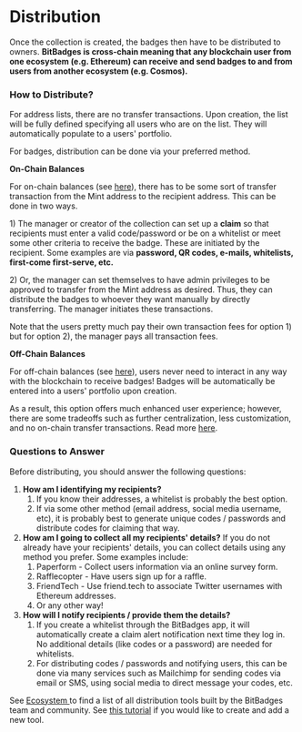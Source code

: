 # Distribution

Once the collection is created, the badges then have to be distributed to owners. **BitBadges is cross-chain meaning that any blockchain user from one ecosystem (e.g. Ethereum) can receive and send badges to and from users from another ecosystem (e.g. Cosmos).**

### How to Distribute?

For address lists, there are no transfer transactions. Upon creation, the list will be fully defined specifying all users who are on the list. They will automatically populate to a users' portfolio.

For badges, distribution can be done via your preferred method.&#x20;

**On-Chain Balances**

For on-chain balances (see [here](../concepts/balances-types.md)), there has to be some sort of transfer transaction from the Mint address to the recipient address. This can be done in two ways.

1\) The manager or creator of the collection can set up a **claim** so that recipients must enter a valid code/password or be on a whitelist or meet some other criteria to receive the badge. These are initiated by the recipient. Some examples are via **password, QR codes, e-mails, whitelists, first-come first-serve, etc.**&#x20;

2\) Or, the manager can set themselves to have admin privileges to be approved to transfer from the Mint address as desired. Thus, they can distribute the badges to whoever they want manually by directly transferring. The manager initiates these transactions.

Note that the users pretty much pay their own transaction fees for option 1) but for option 2), the manager pays all transaction fees.

**Off-Chain Balances**

For off-chain balances (see [here](../concepts/balances-types.md)), users never need to interact in any way with the blockchain to receive badges! Badges will be automatically be entered into a users' portfolio upon creation.

As a result, this option offers much enhanced user experience; however, there are some tradeoffs such as further centralization, less customization, and no on-chain transfer transactions. Read more [here](../concepts/balances-types.md).

### Questions to Answer

Before distributing, you should answer the following questions:

1. **How am I identifying my recipients?**&#x20;
   1. If you know their addresses, a whitelist is probably the best option.&#x20;
   2. If via some other method (email address, social media username, etc), it is probably best to generate unique codes / passwords and distribute codes for claiming that way.
2. **How am I going to collect all my recipients' details?** If you do not already have your recipients' details, you can collect details using any method you prefer. Some examples include:
   1. Paperform - Collect users information via an online survey form.
   2. Rafflecopter - Have users sign up for a raffle.
   3. FriendTech - Use friend.tech to associate Twitter usernames with Ethereum addresses.
   4. Or any other way!
3. **How will I notify recipients / provide them the details?**&#x20;
   1. If you create a whitelist through the BitBadges app, it will automatically create a claim alert notification next time they log in. No additional details (like codes or a password) are needed for whitelists.
   2. For distributing codes / passwords and notifying users, this can be done via many services such as Mailchimp for sending codes via email or SMS, using social media to direct message your codes, etc.

See [Ecosystem ](../ecosystem.md)to find a list of all distribution tools built by the BitBadges team and community. See [this tutorial](../../for-developers/tutorials/build-a-distribution-tool.md) if you would like to create and add a new tool.

